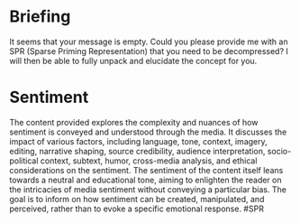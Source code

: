# Briefing
It seems that your message is empty. Could you please provide me with an SPR (Sparse Priming Representation) that you need to be decompressed? I will then be able to fully unpack and elucidate the concept for you.
# Sentiment
The content provided explores the complexity and nuances of how sentiment is conveyed and understood through the media. It discusses the impact of various factors, including language, tone, context, imagery, editing, narrative shaping, source credibility, audience interpretation, socio-political context, subtext, humor, cross-media analysis, and ethical considerations on the sentiment. The sentiment of the content itself leans towards a neutral and educational tone, aiming to enlighten the reader on the intricacies of media sentiment without conveying a particular bias. The goal is to inform on how sentiment can be created, manipulated, and perceived, rather than to evoke a specific emotional response.
#SPR
